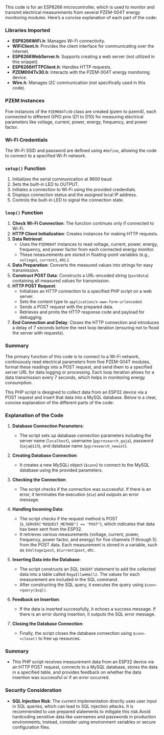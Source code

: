 This code is for an ESP8266 microcontroller, which is used to monitor and transmit electrical measurements from several PZEM-004T energy monitoring modules. Here’s a concise explanation of each part of the code:

### Libraries Imported
- **ESP8266WiFi.h**: Manages Wi-Fi connectivity.
- **WiFiClient.h**: Provides the client interface for communicating over the internet.
- **ESP8266WebServer.h**: Supports creating a web server (not utilized in this snippet).
- **ESP8266HTTPClient.h**: Handles HTTP requests.
- **PZEM004Tv30.h**: Interacts with the PZEM-004T energy monitoring device.
- **Wire.h**: Manages I2C communication (not specifically used in this code).

### PZEM Instances
Five instances of the `PZEM004Tv30` class are created (pzem to pzem4), each connected to different GPIO pins (D1 to D10) for measuring electrical parameters like voltage, current, power, energy, frequency, and power factor.

### Wi-Fi Credentials
The Wi-Fi SSID and password are defined using `#define`, allowing the code to connect to a specified Wi-Fi network.

### `setup()` Function
1. Initializes the serial communication at 9600 baud.
2. Sets the built-in LED to OUTPUT.
3. Initiates a connection to Wi-Fi using the provided credentials.
4. Displays connection status and the assigned local IP address.
5. Controls the built-in LED to signal the connection state.

### `loop()` Function
1. **Check Wi-Fi Connection**: The function continues only if connected to Wi-Fi.
2. **HTTP Client Initialization**: Creates instances for making HTTP requests.
3. **Data Retrieval**: 
   - Uses the `PZEM004T` instances to read voltage, current, power, energy, frequency, and power factor from each connected energy monitor.
   - These measurements are stored in floating-point variables (e.g., `voltage1`, `current1`, etc.).
4. **Data Preparation**: Converts the measured values into strings for easy transmission.
5. **Construct POST Data**: Constructs a URL-encoded string (`postData`) containing all measured values for transmission.
6. **HTTP POST Request**:
   - Initializes an HTTP connection to a specified PHP script on a web server.
   - Sets the content type to `application/x-www-form-urlencoded`.
   - Sends a POST request with the prepared data.
   - Retrieves and prints the HTTP response code and payload for debugging.
7. **End Connection and Delay**: Closes the HTTP connection and introduces a delay of 7 seconds before the next loop iteration (ensuring not to flood the server with requests).

### Summary
The primary function of this code is to connect to a Wi-Fi network, continuously read electrical parameters from five PZEM-004T modules, format these readings into a POST request, and send them to a specified server URL for data logging or processing. Each loop iteration allows for a data transmission every 7 seconds, which helps in monitoring energy consumption.


This PHP script is designed to collect data from an ESP32 device via a POST request and insert that data into a MySQL database. Below is a clear, concise explanation of the different parts of the code:

### Explanation of the Code

1. **Database Connection Parameters**:
   - The script sets up database connection parameters including the server name (`localhost`), username (`pgcresearch_gaja`), password (`Gaja@123`), and database name (`pgcresearch_newiot`).

2. **Creating Database Connection**:
   - It creates a new MySQLi object (`$conn`) to connect to the MySQL database using the provided parameters.

3. **Checking the Connection**:
   - The script checks if the connection was successful. If there is an error, it terminates the execution (`die`) and outputs an error message.

4. **Handling Incoming Data**:
   - The script checks if the request method is POST (`$_SERVER["REQUEST_METHOD"] == "POST"`), which indicates that data has been sent from the ESP32.
   - It retrieves various measurements (voltage, current, power, frequency, power factor, and energy) for five channels (1 through 5) from the POST data. Each measurement is stored in a variable, such as `$Voltage1post`, `$Current1post`, etc.

5. **Inserting Data into the Database**:
   - The script constructs an SQL `INSERT` statement to add the collected data into a table called `RegaIllamHall2`. The values for each measurement are included in the SQL command.
   - After constructing the SQL query, it executes the query using `$conn->query($sql)`.

6. **Feedback on Insertion**:
   - If the data is inserted successfully, it echoes a success message. If there is an error during insertion, it outputs the SQL error message.

7. **Closing the Database Connection**:
   - Finally, the script closes the database connection using `$conn->close()` to free up resources.

### Summary
- This PHP script receives measurement data from an ESP32 device via an HTTP POST request, connects to a MySQL database, stores the data in a specified table, and provides feedback on whether the data insertion was successful or if an error occurred. 

### Security Consideration
- **SQL Injection Risk**: The current implementation directly uses user input in SQL queries, which can lead to SQL injection attacks. It is recommended to use prepared statements to mitigate this risk.Avoid hardcoding sensitive data like usernames and passwords in production environments; instead, consider using environment variables or secure configuration files.

